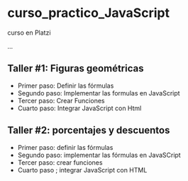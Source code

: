 # curso_practico_JavaScript
curso en Platzi

...

##  Taller #1: Figuras geométricas

- Primer paso: Definir las fórmulas
- Segundo paso: Implementar las formulas en JavaScript
- Tercer paso: Crear Funciones
- Cuarto paso: Integrar JavaScript con Html

## Taller #2: porcentajes y descuentos

- Primer paso: definir las fórmulas
- Segundo paso: implementar las fórmulas en JavaSCript
- Tercer paso: crear funciones
- Cuarto paso ; integrar JavaScript con HTML